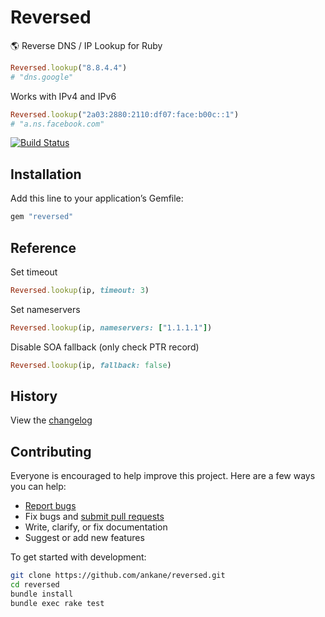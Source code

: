 # Reversed

:earth_americas: Reverse DNS / IP Lookup for Ruby

```ruby
Reversed.lookup("8.8.4.4")
# "dns.google"
```

Works with IPv4 and IPv6

```ruby
Reversed.lookup("2a03:2880:2110:df07:face:b00c::1")
# "a.ns.facebook.com"
```

[![Build Status](https://github.com/ankane/reversed/workflows/build/badge.svg?branch=master)](https://github.com/ankane/reversed/actions)

## Installation

Add this line to your application’s Gemfile:

```ruby
gem "reversed"
```

## Reference

Set timeout

```ruby
Reversed.lookup(ip, timeout: 3)
```

Set nameservers

```ruby
Reversed.lookup(ip, nameservers: ["1.1.1.1"])
```

Disable SOA fallback (only check PTR record)

```ruby
Reversed.lookup(ip, fallback: false)
```

## History

View the [changelog](https://github.com/ankane/reversed/blob/master/CHANGELOG.md)

## Contributing

Everyone is encouraged to help improve this project. Here are a few ways you can help:

- [Report bugs](https://github.com/ankane/reversed/issues)
- Fix bugs and [submit pull requests](https://github.com/ankane/reversed/pulls)
- Write, clarify, or fix documentation
- Suggest or add new features

To get started with development:

```sh
git clone https://github.com/ankane/reversed.git
cd reversed
bundle install
bundle exec rake test
```
